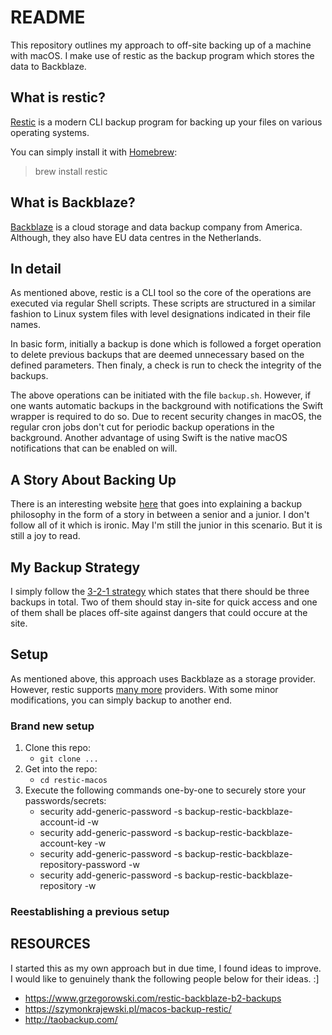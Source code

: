 # README

This repository outlines my approach to off-site backing up of a machine with macOS. I make use of restic as the backup program which stores the data to Backblaze.

## What is restic?

[Restic](https://restic.net/) is a modern CLI backup program for backing up your files on various operating systems.

You can simply install it with [Homebrew](https://www.brew.sh):

> brew install restic

## What is Backblaze?

[Backblaze](https://www.backblaze.com) is a cloud storage and data backup company from America. Although, they also have EU data centres in the Netherlands.

## In detail

As mentioned above, restic is a CLI tool so the core of the operations are executed via 
regular Shell scripts. These scripts are structured in a similar fashion to Linux system files with level designations indicated in their file names.

In basic form, initially a backup is done which is followed a forget operation to delete previous backups that are deemed unnecessary based on the defined parameters. Then finaly, a check is run to check the integrity of the backups.

The above operations can be initiated with the file `backup.sh`. However, if one wants automatic backups in the background with notifications the Swift wrapper is required to do so. Due to recent security changes in macOS, the regular cron jobs don't cut for periodic backup operations in the background. Another advantage of using Swift is the native macOS notifications that can be enabled on will.

## A Story About Backing Up

There is an interesting website [here](http://taobackup.com/) that goes into explaining a backup philosophy in the form of a story in between a senior and a junior. I don't follow all of it which is ironic. May I'm still the junior in this scenario. But it is still a joy to read.

## My Backup Strategy

I simply follow the [3-2-1 strategy](https://www.makeuseof.com/3-2-1-backup-strategy/) which states that there should be three backups in total. Two of them should stay in-site for quick access and one of them shall be places off-site against dangers that could occure at the site.

## Setup

As mentioned above, this approach uses Backblaze as a storage provider. However, restic supports [many more](https://restic.readthedocs.io/en/stable/030_preparing_a_new_repo.html) providers. With some minor modifications, you can simply backup to another end.

### Brand new setup

1. Clone this repo:
    - `git clone ...`
2. Get into the repo:
    - `cd restic-macos`
3. Execute the following commands one-by-one to securely store your passwords/secrets:
    - security add-generic-password -s backup-restic-backblaze-account-id -w
    - security add-generic-password -s backup-restic-backblaze-account-key -w
    - security add-generic-password -s backup-restic-backblaze-repository-password -w
    - security add-generic-password -s backup-restic-backblaze-repository -w

### Reestablishing a previous setup



## RESOURCES

I started this as my own approach but in due time, I found ideas to improve. I would like to genuinely thank the following people below for their ideas. :]

- https://www.grzegorowski.com/restic-backblaze-b2-backups
- https://szymonkrajewski.pl/macos-backup-restic/
- http://taobackup.com/









